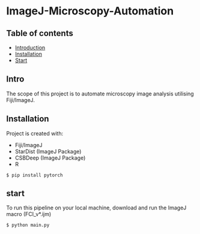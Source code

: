 # ImageJ-Microscopy-Automation
## Table of contents
* [Introduction](#Intro)
* [Installation](#Installation)
* [Start](#start)

## Intro
The scope of this project is to automate microscopy image analysis utilising Fiji/ImageJ.

## Installation
Project is created with:
* Fiji/ImageJ
* StarDist (ImageJ Package)
* CSBDeep (ImageJ Package)
* R

```
$ pip install pytorch

```
	
## start
To run this pipeline on your local machine, download and run the ImageJ macro (FCI_v*.ijm)

```
$ python main.py

```